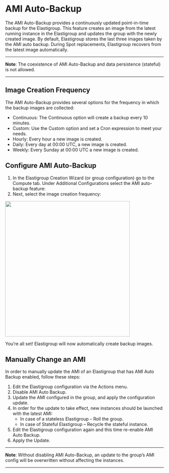 # AMI Auto-Backup

The AMI Auto-Backup provides a continuously updated point-in-time backup for the Elastigroup. This feature creates an image from the latest running instance in the Elastigroup and updates the group with the newly created image. By default, Elastigroup stores the last three images taken by the AMI auto backup. During Spot replacements, Elastigroup recovers from the latest image automatically.

---
**Note**: The coexistence of AMI Auto-Backup and data persistence (stateful) is not allowed.

---

## Image Creation Frequency

The AMI Auto-Backup provides several options for the frequency in which the backup images are collected:
* Continuous: The Continuous option will create a backup every 10 minutes.
* Custom: Use the Custom option and set a Cron expression to meet your needs.
* Hourly: Every hour a new image is created.
* Daily: Every day at 00:00 UTC, a new image is created.
* Weekly: Every Sunday at 00:00 UTC a new image is created.

## Configure AMI Auto-Backup

1. In the Elastigroup Creation Wizard (or group configuration) go to the Compute tab. Under Additional Configurations select the AMI auto-backup feature:
2. Next, select the image creation frequency:

<img src="/elastigroup/_media/compute-ami-autobackup-01.png" width="396" height="429" />

You’re all set! Elastigroup will now automatically create backup images.

## Manually Change an AMI

In order to manually update the AMI of an Elastigroup that has AMI Auto Backup enabled, follow these steps:
1. Edit the Elastigroup configuration via the Actions menu.
2. Disable AMI Auto Backup.
3. Update the AMI configured in the group, and apply the configuration update.
4. In order for the update to take effect, new instances should be launched with the latest AMI:
   * In case of a stateless Elastigroup – Roll the group.
   * In case of Stateful Elastigroup – Recycle the stateful instance.
5. Edit the Elastigroup configuration again and this time re-enable AMI Auto Backup.
6. Apply the Update.

---
**Note**: Without disabling AMI Auto-Backup, an update to the group’s AMI config will be overwritten without affecting the instances.

---
